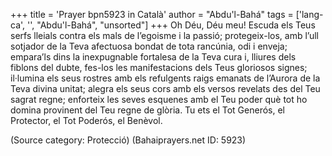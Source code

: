 +++
title = 'Prayer bpn5923 in Català'
author = "Abdu'l-Bahá"
tags = ['lang-ca', '', "Abdu'l-Bahá", "unsorted"]
+++
Oh Déu, Déu meu! Escuda els Teus serfs lleials contra els mals de l’egoisme i la passió; protegeix-los, amb l’ull sotjador de la Teva afectuosa bondat de tota rancúnia, odi i enveja; empara’ls dins la inexpugnable fortalesa de la Teva cura i, lliures dels fiblons del dubte, fes-los les manifestacions dels Teus gloriosos signes; il·lumina els seus rostres amb els refulgents raigs emanats de l’Aurora de la Teva divina unitat; alegra els seus cors amb els versos revelats des del Teu sagrat regne; enforteix les seves esquenes amb el Teu poder què tot ho domina provinent del Teu regne de glòria. Tu ets el Tot Generós, el Protector, el Tot Poderós, el Benèvol.

(Source category: Protecció)
(Bahaiprayers.net ID: 5923)
